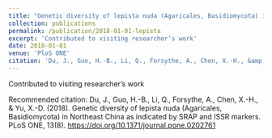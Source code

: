 ```yaml
---
title: "Genetic diversity of lepista nuda (Agaricales, Basidiomycota) in Northeast China as indicated by SRAP and ISSR markers"
collection: publications
permalink: /publication/2018-01-01-lepista
excerpt: 'Contributed to visiting researcher’s work'
date: 2018-01-01
venue: 'PloS ONE'
citation: 'Du, J., Guo, H.-B., Li, Q., Forsythe, A., Chen, X.-H., &amp; Yu, X.-D. (2018). Genetic diversity of lepista nuda (Agaricales, Basidiomycota) in Northeast China as indicated by SRAP and ISSR markers. PLoS ONE, 13(8). https://doi.org/10.1371/journal.pone.0202761'
---
```

Contributed to visiting researcher’s work

Recommended citation: Du, J., Guo, H.-B., Li, Q., Forsythe, A., Chen, X.-H., & Yu, X.-D. (2018). Genetic diversity of lepista nuda (Agaricales, Basidiomycota) in Northeast China as indicated by SRAP and ISSR markers. PLoS ONE, 13(8). https://doi.org/10.1371/journal.pone.0202761